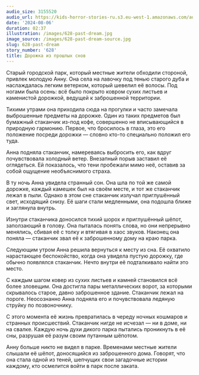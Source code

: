 ```yaml
---
audio_size: 3155520
audio_url: https://kids-horror-stories-ru.s3.eu-west-1.amazonaws.com/audio/628-past-dream.mp3
date: '2024-08-06'
duration: 02:37
illustration: /images/628-past-dream.jpg
image_source: /images/628-past-dream-source.jpg
slug: 628-past-dream
story_number: '628'
title: Дорожка из прошлых снов
---
```


Старый городской парк, который местные жители обходили стороной, привлек молодую Анну. Она села на лавочку под тенью старого дуба и наслаждалась легким ветерком, который шевелил её волосы. Под ногами была осень: всё было покрыто ковром сухих листьев и каменистой дорожкой, ведущей к заброшенной территории.

Тихими утрами она приходила сюда на прогулки и часто замечала выброшенные предметы на дорожке. Один из таких предметов был бумажный стаканчик из-под кофе, совершенно не вписывающийся в природную гармонию. Первое, что бросилось в глаза, это его положение посреди дорожки — словно кто-то специально положил его туда.

Анна подняла стаканчик, намереваясь выбросить его, как вдруг почувствовала холодный ветер. Внезапный порыв заставил её оглядеться. Ей показалось, что тени пробежали мимо неё, оставив за собой ощущение необъяснимого страха.

В ту ночь Анна увидела странный сон. Она шла по той же самой дорожке, каждый камешек был на своём месте, и тот же стаканчик лежал в пыли. Однако в этом сне стаканчик излучал приглушённый свет, исходящий снизу. Её шаги стали медленными, она подошла ближе и заглянула внутрь.

Изнутри стаканчика доносился тихий шорох и приглушённый шёпот, заползающий в голову. Она пыталась понять слова, но они непрерывно менялись, сбивая её с толку и втягивая в хаос звуков. Наконец она поняла — стаканчик звал её к заброшенному дому на краю парка.

Следующим утром Анна решила вернуться к месту из сна. Её охватило нарастающее беспокойство, когда она увидела пустую дорожку, где обычно появлялся стаканчик. Нечто внутри её подталкивало найти это место.

С каждым шагом ковер из сухих листьев и камней становился всё более зловещим. Она достигла пары металлических ворот, за которыми скрывалось старое, давно заброшенное здание. Стаканчик лежал на пороге. Неосознанно Анна подняла его и почувствовала ледяную струйку по позвоночнику.

С этого момента её жизнь превратилась в череду ночных кошмаров и странных происшествий. Стаканчик нигде не исчезал — ни в доме, ни на свалке. Каждую ночь духи дикого парка пытались проникнуть в её сны, разрушая её разум своим путанным шёпотом.

Анну больше никто не видел в парке. Временами местные жители слышали её шёпот, доносящийся из заброшенного дома. Говорят, что она стала одной из теней, шепчущих свои загадочные истории каждому, кто осмелится войти в парк после заката.